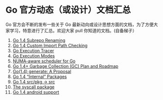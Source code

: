 
Go 官方动态（或设计）文档汇总
===============

Go 官方会不断的发布一些关于 Go 最新动向或设计思想方面的文档，为了方便大家学习，特意进行了汇总。欢迎大家 pull 你知道的文档。(自备梯子）

1. [Go 1.4 Subrepo Renaming](http://golang.org/s/go14subrepo)
2. [Go 1.4 Custom Import Path Checking](http://golang.org/s/go14customimport)
3. [Go Execution Tracer](https://docs.google.com/document/d/1FP5apqzBgr7ahCCgFO-yoVhk4YZrNIDNf9RybngBc14/pub)
4. [Go Execution Modes](https://docs.google.com/document/d/1nr-TQHw_er6GOQRsF6T43GGhFDelrAP0NqSS_00RgZQ/edit#heading=h.fwmrrio0df0i)
5. [NUMA-aware scheduler for Go](https://docs.google.com/document/d/1d3iI2QWURgDIsSR6G2275vMeQ_X7w-qxM2Vp7iGwwuM/pub)
6. [Go 1.4+ Garbage Collection (GC) Plan and Roadmap](http://golang.org/s/go14gc)
7. [Go(1.4) generate: A Proposal](http://golang.org/s/go1.4-generate)
8. [Go 1.4 “Internal” Packages](http://golang.org/s/go14internal)
9. [Go 1.4 src/pkg → src](http://golang.org/s/go14nopkg)
10. [The syscall package](http://golang.org/s/go1.4-syscall)
11. [Go 1.4 android support](http://golang.org/s/go14android)

